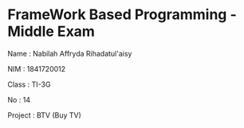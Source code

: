 # FrameWork Based Programming - Middle Exam

Name    : Nabilah Affryda Rihadatul'aisy

NIM     : 1841720012

Class   : TI-3G

No      : 14

Project : BTV (Buy TV)

